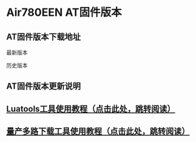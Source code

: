 # Air780EEN AT固件版本

## AT固件版本下载地址

最新版本

历史版本

## AT固件版本更新说明

## [Luatools工具使用教程（点击此处，跳转阅读）](https://docs.openluat.com/Luatools/)

## [量产多路下载工具使用教程（点击此处，跳转阅读）](https://docs.openluat.com/multi_download/)
